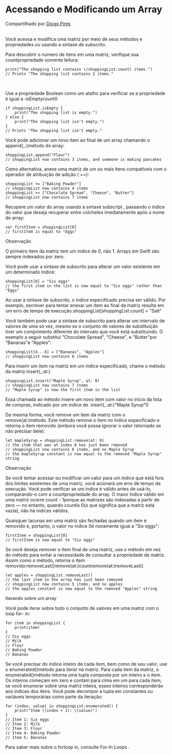 <h1> Acessando e Modificando um Array </h1>
Compartilhado por <a href="https://web.dio.me/users/diogopiresmkt?tab=skills" target="_blank"> Diogo Pires </a>
<br>
<br>


Você acessa e modifica uma matriz por meio de seus métodos e propriedades ou usando a sintaxe de subscrito.

Para descobrir o número de itens em uma matriz, verifique sua countpropriedade somente leitura:


```
print("The shopping list contains \(shoppingList.count) items.")
// Prints "The shopping list contains 2 items."
```

<br>

Use a propriedade Boolean como um atalho para verificar se a propriedade é igual a :isEmptycount0

```
if shoppingList.isEmpty {
    print("The shopping list is empty.")
} else {
    print("The shopping list isn't empty.")
}
// Prints "The shopping list isn't empty."
```

Você pode adicionar um novo item ao final de um array chamando o append(_:)método do array:


```
shoppingList.append("Flour")
// shoppingList now contains 3 items, and someone is making pancakes
```

Como alternativa, anexe uma matriz de um ou mais itens compatíveis com o operador de atribuição de adição ( +=):


```
shoppingList += ["Baking Powder"]
// shoppingList now contains 4 items
shoppingList += ["Chocolate Spread", "Cheese", "Butter"]
// shoppingList now contains 7 items
```

Recupere um valor do array usando a sintaxe subscript , passando o índice do valor que deseja recuperar entre colchetes imediatamente após o nome do array:


```
var firstItem = shoppingList[0]
// firstItem is equal to "Eggs"
```

Observação

O primeiro item da matriz tem um índice de 0, não 1. Arrays em Swift são sempre indexados por zero.

Você pode usar a sintaxe de subscrito para alterar um valor existente em um determinado índice:


```
shoppingList[0] = "Six eggs"
// the first item in the list is now equal to "Six eggs" rather than "Eggs"
```

Ao usar a sintaxe de subscrito, o índice especificado precisa ser válido. Por exemplo, escrever para tentar anexar um item ao final da matriz resulta em um erro de tempo de execução.shoppingList[shoppingList.count] = "Salt"

Você também pode usar a sintaxe de subscrito para alterar um intervalo de valores de uma só vez, mesmo se o conjunto de valores de substituição tiver um comprimento diferente do intervalo que você está substituindo. O exemplo a seguir substitui "Chocolate Spread", "Cheese", e "Butter"por "Bananas"e "Apples":


```
shoppingList[4...6] = ["Bananas", "Apples"]
// shoppingList now contains 6 items
```

Para inserir um item na matriz em um índice especificado, chame o método da matriz:insert(_:at:)

```
shoppingList.insert("Maple Syrup", at: 0)
// shoppingList now contains 7 items
// "Maple Syrup" is now the first item in the list
```

Essa chamada ao método insere um novo item com valor no início da lista de compras, indicado por um índice de .insert(_:at:)"Maple Syrup"0



Da mesma forma, você remove um item da matriz com o remove(at:)método. Este método remove o item no índice especificado e retorna o item removido (embora você possa ignorar o valor retornado se não precisar dele):

```
let mapleSyrup = shoppingList.remove(at: 0)
// the item that was at index 0 has just been removed
// shoppingList now contains 6 items, and no Maple Syrup
// the mapleSyrup constant is now equal to the removed "Maple Syrup" string
```

Observação



Se você tentar acessar ou modificar um valor para um índice que está fora dos limites existentes de uma matriz, você acionará um erro de tempo de execução. Você pode verificar se um índice é válido antes de usá-lo, comparando-o com a countpropriedade do array. O maior índice válido em uma matriz ocorre count - 1porque as matrizes são indexadas a partir de zero — no entanto, quando countis 0(o que significa que a matriz está vazia), não há índices válidos.



Quaisquer lacunas em uma matriz são fechadas quando um item é removido e, portanto, o valor no índice 0é novamente igual a "Six eggs":

```
firstItem = shoppingList[0]
// firstItem is now equal to "Six eggs"
```

Se você deseja remover o item final de uma matriz, use o método em vez do método para evitar a necessidade de consultar a propriedade da matriz. Assim como o método, retorna o item removido:removeLast()remove(at:)countremove(at:)removeLast()
```
let apples = shoppingList.removeLast()
// the last item in the array has just been removed
// shoppingList now contains 5 items, and no apples
// the apples constant is now equal to the removed "Apples" string
```

Iterando sobre um array


Você pode iterar sobre todo o conjunto de valores em uma matriz com o loop for- in:


```
for item in shoppingList {
    print(item)
}
// Six eggs
// Milk
// Flour
// Baking Powder
// Bananas
```
Se você precisar do índice inteiro de cada item, bem como de seu valor, use o enumerated()método para iterar na matriz. Para cada item da matriz, o enumerated()método retorna uma tupla composta por um inteiro e o item. Os inteiros começam em zero e contam para cima em um para cada item; se você enumerar sobre uma matriz inteira, esses inteiros corresponderão aos índices dos itens. Você pode decompor a tupla em constantes ou variáveis ​​temporárias como parte da iteração:


```
for (index, value) in shoppingList.enumerated() {
    print("Item \(index + 1): \(value)")
}
// Item 1: Six eggs
// Item 2: Milk
// Item 3: Flour
// Item 4: Baking Powder
// Item 5: Bananas
```
Para saber mais sobre o forloop in, consulte For-In Loops .


